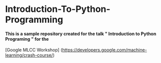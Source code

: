 # **Introduction-To-Python-Programming**

#### This is a sample repository created for the talk " Introduction to Python Programing " for the 
[Google MLCC Workshop] (https://developers.google.com/machine-learning/crash-course/) 

